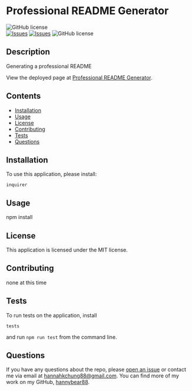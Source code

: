 # Professional README Generator
![GitHub license](https://img.shields.io/badge/license-MIT-blue.svg)  
[![Issues](https://img.shields.io/github/issues/hannybear88/Node.js-Challenge-Professional-README-Generator)](https://github.com/hannybear88/Node.js-Challenge-Professional-README-Generator/issues) [![Issues](https://img.shields.io/github/contributors/hannybear88/Node.js-Challenge-Professional-README-Generator)](https://github.com/hannybear88/Node.js-Challenge-Professional-README-Generator/graphs/contributors) ![GitHub license](https://img.shields.io/badge/license-MIT-blue.svg)
## Description
Generating a professional README
          
View the deployed page at [Professional README Generator](https://github.com/hannybear88/Node.js-Challenge-Professional-README-Generator/tree/main/output).
## Contents
* [Installation](#installation)
* [Usage](#usage)
* [License](#license)
* [Contributing](#contributing)
* [Tests](#tests)
* [Questions](#questions)

## Installation
To use this application, please install: 
```
inquirer
```
  
## Usage
npm install
  
## License
This application is licensed under the MIT license.
  
## Contributing
none at this time
  
## Tests
To run tests on the application, install
```
tests
```
and run `npm run test` from the command line.
  
## Questions
If you have any questions about the repo, please [open an issue](https://github.com/hannybear88/Node.js-Challenge-Professional-README-Generator/issues) or contact me via email at hannahkchung88@gmail.com. You can find more of my work on my GitHub, [hannybear88](https://github.com/hannybear88/).
  
